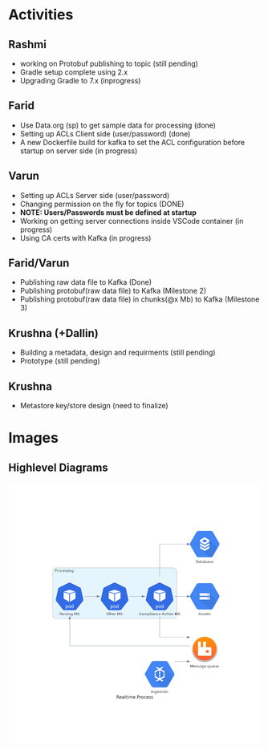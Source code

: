 # Activities
## Rashmi
* working on Protobuf publishing to topic (still pending)
* Gradle setup complete using 2.x
* Upgrading Gradle to 7.x (inprogress)

## Farid
* Use Data.org (sp) to get sample data for processing (done)
* Setting up ACLs Client side (user/password) (done)
* A new Dockerfile build for kafka to set the ACL configuration before startup on server side (in progress)

## Varun
* Setting up ACLs Server side (user/password)
* Changing permission on the fly for topics (DONE)
* __NOTE: Users/Passwords must be defined at startup__
* Working on getting server connections inside VSCode container (in progress)
* Using CA certs with Kafka (in progress)

## Farid/Varun
* Publishing raw data file to Kafka (Done)
* Publishing protobuf(raw data file) to Kafka (Milestone 2)
* Publishing protobuf(raw data file) in chunks(@x Mb) to Kafka (Milestone 3)

## Krushna (+Dallin)
* Building a metadata, design and requirments (still pending)
* Prototype (still pending)

## Krushna
* Metastore key/store design (need to finalize)

# Images
## Highlevel Diagrams
<img src="images/20210805-realtime_process.png" alt="Realtime Processing" width="800"/>

